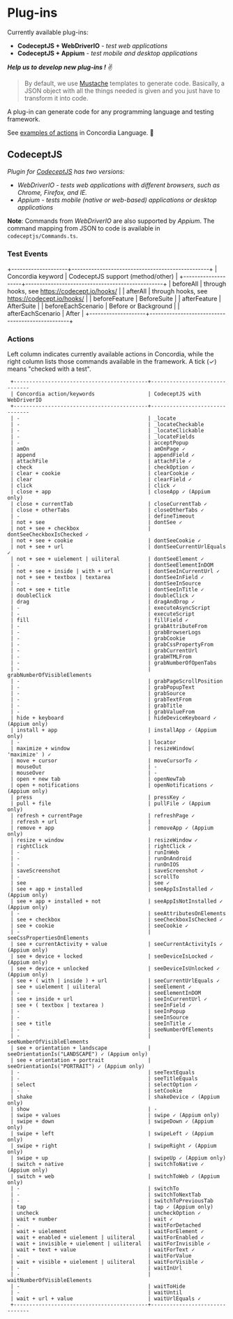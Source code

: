# Plug-ins

Currently available plug-ins:

- **CodeceptJS + WebDriverIO** - *test web applications*
- **CodeceptJS + Appium** - *test mobile and desktop applications*

***Help us to develop new plug-ins !*** ✌

> By default, we use [Mustache](https://github.com/janl/mustache.js) templates to generate code. Basically, a JSON object with all the things needed is given and you just have to transform it into code.

A plug-in can generate code for any programming language and testing framework.

See [examples of actions](../docs/actions.md) in Concordia Language. 👀

## CodeceptJS

*Plugin for [CodeceptJS](https://codecept.io) has two versions:*
- *WebDriverIO - tests web applications with different browsers, such as Chrome, Firefox, and IE.*
- *Appium - tests mobile (native or web-based) applications or desktop applications*

**Note**: Commands from *WebDriverIO* are also supported by *Appium*. The command mapping from JSON to code is available in `codeceptjs/Commands.ts`.

### Test Events

+--------------------+-------------------------------------------------+
| Concordia keyword  | CodeceptJS support (method/other)               |
+--------------------+-------------------------------------------------+
| beforeAll          | through hooks, see https://codecept.io/hooks/   |
| afterAll           | through hooks, see https://codecept.io/hooks/   |
| beforeFeature      | BeforeSuite                                     |
| afterFeature       | AfterSuite                                      |
| beforeEachScenario | Before or Background                            |
| afterEachScenario  | After                                           |
+--------------------+-------------------------------------------------+

### Actions

Left column indicates currently available actions in Concordia, while the right column lists those commands available in the framework.  A tick (✓) means "checked with a test".

```
 +-------------------------------------------+-------------------------------
 | Concordia action/keywords                 | CodeceptJS with WebDriverIO
 +-------------------------------------------+-------------------------------
 | -                                         | _locate
 | -                                         | _locateCheckable
 | -                                         | _locateClickable
 | -                                         | _locateFields
 | -                                         | acceptPopup
 | amOn                                      | amOnPage ✓
 | append                                    | appendField ✓
 | attachFile                                | attachFile ✓
 | check                                     | checkOption ✓
 | clear + cookie                            | clearCookie ✓
 | clear                                     | clearField ✓
 | click                                     | click ✓
 | close + app                               | closeApp ✓ (Appium only)
 | close + currentTab                        | closeCurrentTab ✓
 | close + otherTabs                         | closeOtherTabs ✓
 | -                                         | defineTimeout
 | not + see                                 | dontSee ✓
 | not + see + checkbox                      | dontSeeCheckboxIsChecked ✓
 | not + see + cookie                        | dontSeeCookie ✓
 | not + see + url                           | dontSeeCurrentUrlEquals ✓
 | not + see + uielement | uiliteral         | dontSeeElement ✓
 | -                                         | dontSeeElementInDOM
 | not + see + inside | with + url           | dontSeeInCurrentUrl ✓
 | not + see + textbox | textarea            | dontSeeInField ✓
 | -                                         | dontSeeInSource
 | not + see + title                         | dontSeeInTitle ✓
 | doubleClick                               | doubleClick ✓
 | drag                                      | dragAndDrop ✓
 | -                                         | executeAsyncScript
 | -                                         | executeScript
 | fill                                      | fillField ✓
 | -                                         | grabAttributeFrom
 | -                                         | grabBrowserLogs
 | -                                         | grabCookie
 | -                                         | grabCssPropertyFrom
 | -                                         | grabCurrentUrl
 | -                                         | grabHTMLFrom
 | -                                         | grabNumberOfOpenTabs
 | -                                         | grabNumberOfVisibleElements
 | -                                         | grabPageScrollPosition
 | -                                         | grabPopupText
 | -                                         | grabSource
 | -                                         | grabTextFrom
 | -                                         | grabTitle
 | -                                         | grabValueFrom
 | hide + keyboard                           | hideDeviceKeyboard ✓ (Appium only)
 | install + app                             | installApp ✓ (Appium only)
 | -                                         | locator
 | maximize + window                         | resizeWindow( 'maximize' ) ✓
 | move + cursor                             | moveCursorTo ✓
 | mouseOut                                  | -
 | mouseOver                                 | -
 | open + new tab                            | openNewTab
 | open + notifications                      | openNotifications ✓ (Appium only)
 | press                                     | pressKey ✓
 | pull + file                               | pullFile ✓ (Appium only)
 | refresh + currentPage                     | refreshPage ✓
 | refresh + url                             |
 | remove + app                              | removeApp ✓ (Appium only)
 | resize + window                           | resizeWindow ✓
 | rightClick                                | rightClick ✓
 | -                                         | runInWeb
 | -                                         | runOnAndroid
 | -                                         | runOnIOS
 | saveScreenshot                            | saveScreenshot ✓
 | -                                         | scrollTo
 | see                                       | see ✓
 | see + app + installed                     | seeAppIsInstalled ✓ (Appium only)
 | see + app + installed + not               | seeAppIsNotInstalled ✓ (Appium only)
 | -                                         | seeAttributesOnElements
 | see + checkbox                            | seeCheckboxIsChecked ✓
 | see + cookie                              | seeCookie ✓
 | -                                         | seeCssPropertiesOnElements
 | see + currentActivity + value             | seeCurrentActivityIs ✓ (Appium only)
 | see + device + locked                     | seeDeviceIsLocked ✓ (Appium only)
 | see + device + unlocked                   | seeDeviceIsUnlocked ✓ (Appium only)
 | see + ( with | inside ) + url             | seeCurrentUrlEquals ✓
 | see + uielement | uiliteral               | seeElement ✓
 | -                                         | seeElementInDOM
 | see + inside + url                        | seeInCurrentUrl ✓
 | see + ( textbox | textarea )              | seeInField ✓
 | -                                         | seeInPopup
 | -                                         | seeInSource
 | see + title                               | seeInTitle ✓
 | -                                         | seeNumberOfElements
 | -                                         | seeNumberOfVisibleElements
 | see + orientation + landscape             | seeOrientationIs("LANDSCAPE") ✓ (Appium only)
 | see + orientation + portrait              | seeOrientationIs("PORTRAIT") ✓ (Appium only)
 | -                                         | seeTextEquals
 | -                                         | seeTitleEquals
 | select                                    | selectOption ✓
 | -                                         | setCookie
 | shake                                     | shakeDevice ✓ (Appium only)
 | show                                      | -
 | swipe + values                            | swipe ✓ (Appium only)
 | swipe + down                              | swipeDown ✓ (Appium only)
 | swipe + left                              | swipeLeft ✓ (Appium only)
 | swipe + right                             | swipeRight ✓ (Appium only)
 | swipe + up                                | swipeUp ✓ (Appium only)
 | switch + native                           | switchToNative ✓ (Appium only)
 | switch + web                              | switchToWeb ✓ (Appium only)
 | -                                         | switchTo
 | -                                         | switchToNextTab
 | -                                         | switchToPreviousTab
 | tap                                       | tap ✓ (Appium only)
 | uncheck                                   | uncheckOption ✓
 | wait + number                             | wait ✓
 | -                                         | waitForDetached
 | wait + uielement                          | waitForElement ✓
 | wait + enabled + uielement | uiliteral    | waitForEnabled ✓
 | wait + invisible + uielement | uiliteral  | waitForInvisible ✓
 | wait + text + value                       | waitForText ✓
 | -                                         | waitForValue
 | wait + visible + uielement | uiliteral    | waitForVisible ✓
 | -                                         | waitInUrl
 | -                                         | waitNumberOfVisibleElements
 | -                                         | waitToHide
 | -                                         | waitUntil
 | wait + url + value                        | waitUrlEquals ✓
 +-------------------------------------------+-------------------------------
```
